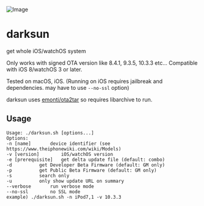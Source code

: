 ![Image](https://farm5.staticflickr.com/4212/35116006470_677981dc18_b.jpg)

# darksun

get whole iOS/watchOS system

Only works with signed OTA version like 8.4.1, 9.3.5, 10.3.3 etc... Compatible with iOS 8/watchOS 3 or later.

Tested on macOS, iOS. (Running on iOS requires jailbreak and dependencies. may have to use `--no-ssl` option)

darksun uses [emonti/ota2tar](https://github.com/emonti/ota2tar) so requires libarchive to run.

## Usage

	Usage: ./darksun.sh [options...]
	Options:
	-n [name]		device identifier (see https://www.theiphonewiki.com/wiki/Models)
	-v [version]		iOS/watchOS version
	-e [prerequisite]	get delta update file (default: combo)
	-d			get Developer Beta Firmware (default: GM only)
	-p			get Public Beta Firmware (default: GM only)
	-s			search only
	-u			only show update URL on summary
	--verbose		run verbose mode
	--no-ssl		no SSL mode
	example) ./darksun.sh -n iPod7,1 -v 10.3.3
